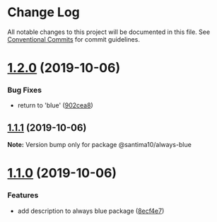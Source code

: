 # Change Log

All notable changes to this project will be documented in this file.
See [Conventional Commits](https://conventionalcommits.org) for commit guidelines.

# [1.2.0](https://github.com/SantiMA10/lerna-publish/compare/v1.1.1...v1.2.0) (2019-10-06)


### Bug Fixes

* return to 'blue' ([902cea8](https://github.com/SantiMA10/lerna-publish/commit/902cea8))





## [1.1.1](https://github.com/SantiMA10/lerna-publish/compare/v1.1.0...v1.1.1) (2019-10-06)

**Note:** Version bump only for package @santima10/always-blue





# [1.1.0](https://github.com/SantiMA10/lerna-publish/compare/v1.0.5...v1.1.0) (2019-10-06)


### Features

* add description to always blue package ([8ecf4e7](https://github.com/SantiMA10/lerna-publish/commit/8ecf4e7))
